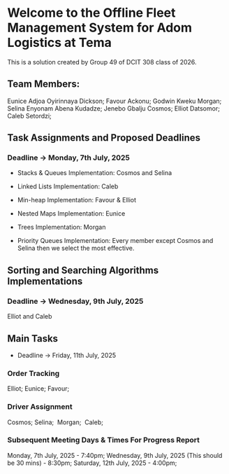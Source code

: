 # Welcome to the Offline Fleet Management System for Adom Logistics at Tema
This is a solution created by Group 49 of DCIT 308 class of 2026.

## Team Members:
Eunice Adjoa Oyirinnaya Dickson;
Favour Ackonu;
Godwin Kweku Morgan;
Selina Enyonam Abena Kudadze; 
Jenebo Gbalju Cosmos;
Elliot Datsomor;
Caleb Setordzi;

## Task Assignments and Proposed Deadlines
### Deadline -> Monday, 7th July, 2025
- Stacks & Queues Implementation:
 Cosmos and Selina

- Linked Lists Implementation:
 Caleb

- Min-heap Implementation:
 Favour & Elliot

- Nested Maps Implementation:
 Eunice

- Trees Implementation:
 Morgan

- Priority Queues Implementation:
 Every member except Cosmos and Selina then we select the most effective.

## Sorting and Searching Algorithms Implementations
### Deadline -> Wednesday, 9th July, 2025
 Elliot and Caleb

## Main Tasks
- Deadline -> Friday, 11th July, 2025
### Order Tracking
 Elliot;
 Eunice;
 Favour;

### Driver Assignment
 Cosmos;
 Selina;
 Morgan;
 Caleb;



### Subsequent Meeting Days & Times For Progress Report
Monday,  7th July, 2025 - 7:40pm;
Wednesday,  9th July, 2025 (This should be 30 mins) - 8:30pm;
Saturday,  12th July, 2025 - 4:00pm;


